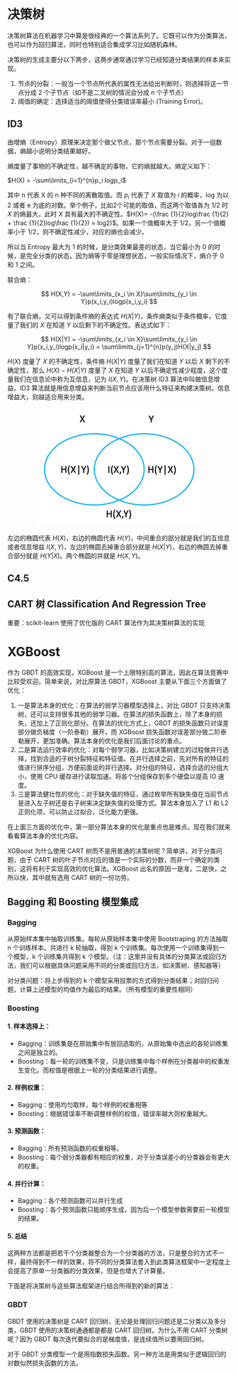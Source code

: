 # 决策树

决策树算法在机器学习中算是很经典的一个算法系列了。它既可以作为分类算法，也可以作为回归算法，同时也特别适合集成学习比如随机森林。

决策树的生成主要分以下两步，这两步通常通过学习已经知道分类结果的样本来实现。

1. 节点的分裂：一般当一个节点所代表的属性无法给出判断时，则选择将这一节点分成 2 个子节点（如不是二叉树的情况会分成 n 个子节点）
2. 阈值的确定：选择适当的阈值使得分类错误率最小 (Training Error)。

## ID3

由增熵（Entropy）原理来决定那个做父节点，那个节点需要分裂。对于一组数据，熵越小说明分类结果越好。

熵度量了事物的不确定性，越不确定的事物，它的熵就越大。熵定义如下：

$H(X) = -\sum\limits_{i=1}^{n}p_i logp_i$

其中 n 代表 X 的 n 种不同的离散取值。而 $p_i$ 代表了 $X$ 取值为 $i$ 的概率，log 为以 2 或者 e 为底的对数。举个例子，比如$2$个可能的取值，而这两个取值各为 1/2 时 $X$ 的熵最大，此时 $X$ 具有最大的不确定性。$H(X)= -(\frac {1}{2}log\frac {1}{2} + \frac {1}{2}log\frac {1}{2}) = log2)$。如果一个值概率大于 1/2，另一个值概率小于 1/2，则不确定性减少，对应的熵也会减少。

所以当 Entropy 最大为 1 的时候，是分类效果最差的状态，当它最小为 0 的时候，是完全分类的状态。因为熵等于零是理想状态，一般实际情况下，熵介于 0 和 1 之间。

联合熵：

$$
H(X,Y) = -\sum\limits_{x_i \in X}\sum\limits_{y_i \in Y}p(x_i,y_i)logp(x_i,y_i)
$$

有了联合熵，又可以得到条件熵的表达式 $H(X|Y)$，条件熵类似于条件概率，它度量了我们的 $X$ 在知道 $Y$ 以后剩下的不确定性。表达式如下：

$$
H(X|Y) = -\sum\limits_{x_i \in X}\sum\limits_{y_i \in Y}p(x_i,y_i)logp(x_i|y_i) = \sum\limits_{j=1}^{n}p(y_j)H(X|y_j)
$$

$H(X)$ 度量了 $X$ 的不确定性，条件熵 $H(X|Y)$ 度量了我们在知道 $Y$ 以后 $X$ 剩下的不确定性，那么 $H(X)-H(X|Y)$ 度量了 $X$ 在知道 $Y$ 以后不确定性减少程度，这个度量我们在信息论中称为互信息，记为 $I(X,Y)$。在决策树 ID3 算法中叫做信息增益。ID3 算法就是用信息增益来判断当前节点应该用什么特征来构建决策树。信息增益大，则越适合用来分类。

<div align=center><img src="/assets/互信息-2022-01-12-13-58-22.png" alt="互信息-2022-01-12-13-58-22" style="zoom:50%;" /></div>

左边的椭圆代表 $H(X)$，右边的椭圆代表 $H(Y)$，中间重合的部分就是我们的互信息或者信息增益 $I(X,Y)$，左边的椭圆去掉重合部分就是 $H(X|Y)$，右边的椭圆去掉重合部分就是 $H(Y|X)$。两个椭圆的并就是 $H(X,Y)$。

## C4.5

## CART 树 Classification And Regression Tree

重要：scikit-learn 使用了优化版的 CART 算法作为其决策树算法的实现

# XGBoost

作为 GBDT 的高效实现，XGBoost 是一个上限特别高的算法，因此在算法竞赛中比较受欢迎。简单来说，对比原算法 GBDT，XGBoost 主要从下面三个方面做了优化：

1. 一是算法本身的优化：在算法的弱学习器模型选择上，对比 GBDT 只支持决策树，还可以支持很多其他的弱学习器。在算法的损失函数上，除了本身的损失，还加上了正则化部分。在算法的优化方式上，GBDT 的损失函数只对误差部分做负梯度（一阶泰勒）展开，而 XGBoost 损失函数对误差部分做二阶泰勒展开，更加准确。算法本身的优化是我们后面讨论的重点。
2. 二是算法运行效率的优化：对每个弱学习器，比如决策树建立的过程做并行选择，找到合适的子树分裂特征和特征值。在并行选择之前，先对所有的特征的值进行排序分组，方便前面说的并行选择。对分组的特征，选择合适的分组大小，使用 CPU 缓存进行读取加速。将各个分组保存到多个硬盘以提高 IO 速度。
3. 三是算法健壮性的优化：对于缺失值的特征，通过枚举所有缺失值在当前节点是进入左子树还是右子树来决定缺失值的处理方式。算法本身加入了 L1 和 L2 正则化项，可以防止过拟合，泛化能力更强。

在上面三方面的优化中，第一部分算法本身的优化是重点也是难点。现在我们就来看看算法本身的优化内容。

XGBoost 为什么使用 CART 树而不是用普通的决策树呢？简单讲，对于分类问题，由于 CART 树的叶子节点对应的值是一个实际的分数，而非一个确定的类别，这将有利于实现高效的优化算法。XGBoost 出名的原因一是准，二是快，之所以快，其中就有选用 CART 树的一份功劳。

## Bagging 和 Boosting 模型集成

### Bagging

从原始样本集中抽取训练集。每轮从原始样本集中使用 Bootstraping 的方法抽取 n 个训练样本。共进行 k 轮抽取，得到 k 个训练集。每次使用一个训练集得到一个模型，k 个训练集共得到 k 个模型。（注：这里并没有具体的分类算法或回归方法，我们可以根据具体问题采用不同的分类或回归方法，如决策树、感知器等）

对分类问题：将上步得到的 k 个模型采用投票的方式得到分类结果；对回归问题，计算上述模型的均值作为最后的结果。（所有模型的重要性相同）

### Boosting

#### 1. 样本选择上：

- Bagging：训练集是在原始集中有放回选取的，从原始集中选出的各轮训练集之间是独立的。
- Boosting：每一轮的训练集不变，只是训练集中每个样例在分类器中的权重发生变化。而权值是根据上一轮的分类结果进行调整。

#### 2. 样例权重：

- Bagging：使用均匀取样，每个样例的权重相等
- Boosting：根据错误率不断调整样例的权值，错误率越大则权重越大。

#### 3. 预测函数：

- Bagging：所有预测函数的权重相等。
- Boosting：每个弱分类器都有相应的权重，对于分类误差小的分类器会有更大的权重。

#### 4.	并行计算：

- Bagging：各个预测函数可以并行生成
- Boosting：各个预测函数只能顺序生成，因为后一个模型参数需要前一轮模型的结果。

#### 5. 总结

这两种方法都是把若干个分类器整合为一个分类器的方法，只是整合的方式不一样，最终得到不一样的效果，将不同的分类算法套入到此类算法框架中一定程度上会提高了原单一分类器的分类效果，但是也增大了计算量。

下面是将决策树与这些算法框架进行结合所得到的新的算法：


### GBDT

GBDT 使用的决策树是 CART 回归树，无论是处理回归问题还是二分类以及多分类，GBDT 使用的决策树通通都是都是 CART 回归树。为什么不用 CART 分类树呢？因为 GBDT 每次迭代要拟合的是梯度值，是连续值所以要用回归树。
 
对于 GBDT 分类模型一个是用指数损失函数。另一种方法是用类似于逻辑回归的对数似然损失函数的方法。
